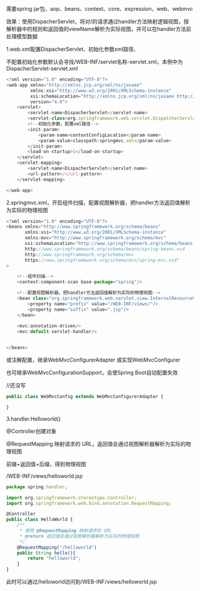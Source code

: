 需要spring jar包，aop、beans、context、core、expression、web、webmvc



效果：使用DispacherServlet，将对/的请求通过handler方法映射逻辑视图，按解析器中的规则和返回值的viewName解析为实际视图，并可以在handler方法前处理模型数据



1.web.xml配置DispacherServlet、初始化参数xml路径、<load-on-startup>

不配置初始化参数默认会寻找/WEB-INF/servlet名称-servlet.xml，本例中为DispacherServlet-servlet.xml

```javascript
<?xml version="1.0" encoding="UTF-8"?>
<web-app xmlns="http://xmlns.jcp.org/xml/ns/javaee"
         xmlns:xsi="http://www.w3.org/2001/XMLSchema-instance"
         xsi:schemaLocation="http://xmlns.jcp.org/xml/ns/javaee http://xmlns.jcp.org/xml/ns/javaee/web-app_4_0.xsd"
         version="4.0">
    <servlet>
        <servlet-name>DispacherServlet</servlet-name>
        <servlet-class>org.springframework.web.servlet.DispatcherServlet</servlet-class>
        <!--初始化参数，配置xml路径-->
        <init-param>
            <param-name>contextConfigLocation</param-name>
            <param-value>classpath:springmvc.xml</param-value>
        </init-param>
        <load-on-startup>1</load-on-startup>
    </servlet>
    <servlet-mapping>
        <servlet-name>DispacherServlet</servlet-name>
        <url-pattern>/</url-pattern>
    </servlet-mapping>

</web-app>
```





2.springmvc.xml，开启组件扫描，配置视图解析器，把handler方法返回值解析为实际的物理视图



```javascript
<?xml version="1.0" encoding="UTF-8"?>
<beans xmlns="http://www.springframework.org/schema/beans"
       xmlns:xsi="http://www.w3.org/2001/XMLSchema-instance"
       xmlns:mvc="http://www.springframework.org/schema/mvc"
       xsi:schemaLocation="http://www.springframework.org/schema/beans
       http://www.springframework.org/schema/beans/spring-beans.xsd
       http://www.springframework.org/schema/mvc
       https://www.springframework.org/schema/mvc/spring-mvc.xsd"
>

    <!--组件扫描-->
    <context:component-scan base-package="spring"/>

    <!--配置视图解析器，把handler方法返回值解析为实际的物理视图-->
    <bean class="org.springframework.web.servlet.view.InternalResourceViewResolver" >
        <property name="prefix" value="/WEB-INF/views/"/>
        <property name="suffix" value=".jsp"/>
    </bean>
    
    <mvc:annotation-driven/>
    <mvc:default-servlet-handler/>


</beans>
```

或注解配置，继承WebMvcConfigurerAdapter 或实现WebMvcConfigurer

也可继承WebMvcConfigurationSupport，会使Spring Boot自动配置失效

//还没写

```javascript
public class WebMvcConfig extends WebMvcConfigurerAdapter {

}
```





3.handler.Helloworld()

@Controller创建对象

@RequestMapping 映射请求的 URL，返回值会通过视图解析器解析为实际的物理视图

前缀+返回值+后缀，得到物理视图

/WEB-INF/views/helloworld.jsp

```javascript
package spring.handler;

import org.springframework.stereotype.Controller;
import org.springframework.web.bind.annotation.RequestMapping;

@Controller
public class HelloWorld {
    /**
     * 使用 @RequestMapping 映射请求的 URL
     * @return 返回值会通过视图解析器解析为实际的物理视图
     */
    @RequestMapping("/helloworld")
    public String hello(){
        return "helloworld";
    }
}
```



此时可以通过/helloworld访问到/WEB-INF/views/helloworld.jsp